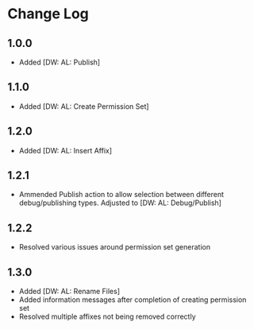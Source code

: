 # Change Log

## 1.0.0

- Added [DW: AL: Publish]

## 1.1.0

- Added [DW: AL: Create Permission Set]

## 1.2.0

- Added [DW: AL: Insert Affix]

## 1.2.1

- Ammended Publish action to allow selection between different debug/publishing types. Adjusted to [DW: AL: Debug/Publish]

## 1.2.2

- Resolved various issues around permission set generation

## 1.3.0

- Added [DW: AL: Rename Files]
- Added information messages after completion of creating permission set
- Resolved multiple affixes not being removed correctly
